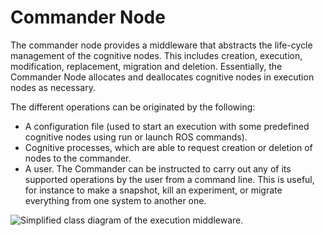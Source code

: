 # Commander Node

The commander node provides a middleware that abstracts the life-cycle management of the cognitive nodes. This includes creation, execution, modification, replacement, migration and deletion. Essentially, the Commander Node allocates and deallocates cognitive nodes in execution nodes as necessary.

The different operations can be originated by the following:

- A configuration file (used to start an execution with some predefined cognitive nodes using run or launch ROS commands).
- Cognitive processes, which are able to request creation or deletion of nodes to the commander.
- A user. The Commander can be instructed to carry out any of its supported operations by the user from a command line. This is useful, for instance to make a snapshot, kill an experiment, or migrate everything from one system to another one.

![Simplified class diagram of the execution middleware.](../images/emdb_execution_core_static_model_01.svg "Simplified class diagram of the execution middleware.")

